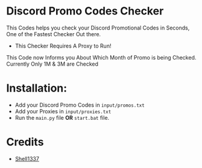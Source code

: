 
# Discord Promo Codes Checker
This Codes helps you check your Discord Promotional Codes in Seconds, One of the Fastest Checker Out there.
- This Checker Requires A Proxy to Run!

This Code now Informs you About Which Month of Promo is being Checked. Currently Only 1M & 3M are Checked

# Installation:
- Add your Discord Promo Codes in `input/promos.txt` 
- Add your Proxies in `input/proxies.txt`
- Run the `main.py` file **OR** `start.bat` file.


# Credits
- [Shell1337](https://github.com/Shell1337)
